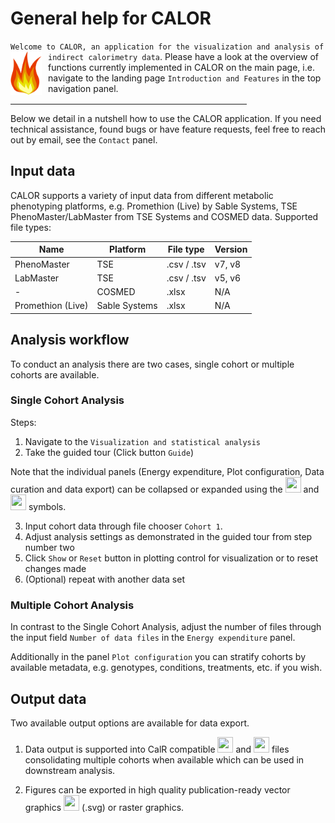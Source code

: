 # General help for CALOR

`Welcome to CALOR, an application for the visualization and analysis of indirect calorimetry data`.
<img src="../www/logo_shiny.svg" align="left" width="50" height="70" style="padding-right: 10px">
Please have a look at the overview of functions currently implemented in CALOR on the main page,
i.e. navigate to the landing page `Introduction and Features` in the top navigation panel.
<br clear="left"/>
<hr style="width: 75%;"/>

Below we detail in a nutshell how to use the CALOR application. If you need technical
assistance, found bugs or have feature requests, feel free to reach out by email,
see the `Contact` panel.

## Input data

CALOR supports a variety of input data from different metabolic phenotyping platforms, 
e.g. Promethion (Live) by Sable Systems,
TSE PhenoMaster/LabMaster from TSE Systems and COSMED data. Supported file types:

| Name | Platform | File type | Version |
| ----------------------------- | ------------- | ----------- | ------- |
| PhenoMaster                   | TSE           | .csv / .tsv | v7, v8  |
| LabMaster                     | TSE           | .csv / .tsv | v5, v6  |
| -                             | COSMED        | .xlsx       | N/A     |
| Promethion (Live)             | Sable Systems | .xlsx       | N/A     |


## Analysis workflow
To conduct an analysis there are two cases, single cohort or multiple cohorts are available.

### Single Cohort Analysis
Steps:
1. Navigate to the `Visualization and statistical analysis`
2. Take the guided tour (Click button `Guide`)

Note that the individual panels (Energy expenditure, Plot configuration, Data curation and data export) 
can be collapsed or expanded using the 
<img src="https://raw.githubusercontent.com/FortAwesome/Font-Awesome/6.x/svgs/regular/square-minus.svg" width="25" height="25">
and 
<img src="https://raw.githubusercontent.com/FortAwesome/Font-Awesome/6.x/svgs/regular/square-plus.svg" width="25" height="25">
symbols.

3. Input cohort data through file chooser `Cohort 1`.
4. Adjust analysis settings as demonstrated in the guided tour from step number two
5. Click `Show` or `Reset` button in plotting control for visualization or to reset changes made
6. (Optional) repeat with another data set

### Multiple Cohort Analysis

In contrast to the Single Cohort Analysis, adjust the number of files through the
input field `Number of data files` in the `Energy expenditure` panel. 

Additionally in the panel `Plot configuration` you can stratify cohorts by available
metadata, e.g. genotypes, conditions, treatments, etc. if you wish. 

## Output data

Two available output options are available for data export.

1. Data output is supported into CalR compatible <img src="https://raw.githubusercontent.com/FortAwesome/Font-Awesome/6.x/svgs/solid/file-csv.svg" width="25" height="25"> and  <img src="https://raw.githubusercontent.com/FortAwesome/Font-Awesome/6.x/svgs/regular/file-excel.svg" width="25" height="25"> files consolidating multiple cohorts when available which can be used in downstream analysis.

2. Figures can be exported in high quality publication-ready vector graphics  <img src="https://raw.githubusercontent.com/FortAwesome/Font-Awesome/6.x/svgs/solid/vector-square.svg" width="25" height="25"> (.svg) or raster graphics.
